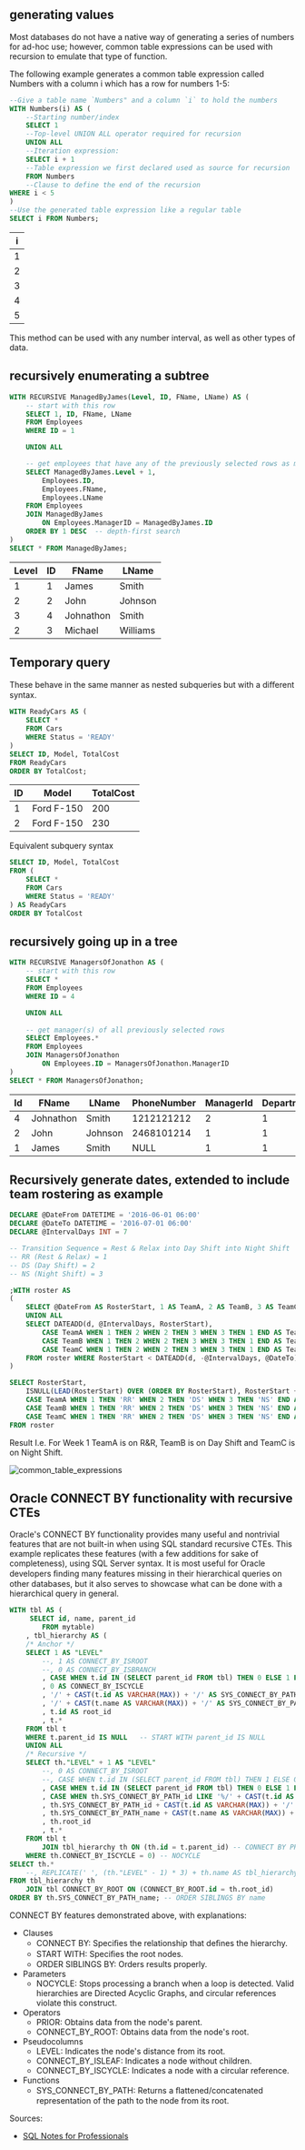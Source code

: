 ## generating values
Most databases do not have a native way of generating a series of numbers for ad-hoc use; however, common
table expressions can be used with recursion to emulate that type of function.

The following example generates a common table expression called Numbers with a column i which has a row for
numbers 1-5:

```sql
--Give a table name `Numbers" and a column `i` to hold the numbers
WITH Numbers(i) AS (
    --Starting number/index
    SELECT 1
    --Top-level UNION ALL operator required for recursion
    UNION ALL
    --Iteration expression:
    SELECT i + 1
    --Table expression we first declared used as source for recursion
    FROM Numbers
    --Clause to define the end of the recursion
WHERE i < 5
)
--Use the generated table expression like a regular table
SELECT i FROM Numbers;
```

| i |
|---|
| 1 |
| 2 |
| 3 |
| 4 |
| 5 |
This method can be used with any number interval, as well as other types of data.

## recursively enumerating a subtree
```sql
WITH RECURSIVE ManagedByJames(Level, ID, FName, LName) AS (
    -- start with this row
    SELECT 1, ID, FName, LName
    FROM Employees
    WHERE ID = 1

    UNION ALL

    -- get employees that have any of the previously selected rows as manager
    SELECT ManagedByJames.Level + 1,
        Employees.ID,
        Employees.FName,
        Employees.LName
    FROM Employees
    JOIN ManagedByJames
        ON Employees.ManagerID = ManagedByJames.ID
    ORDER BY 1 DESC  -- depth-first search
)
SELECT * FROM ManagedByJames;
```

| Level | ID  | FName     | LName      |
|-------|-----|-----------|------------|
| 1     | 1   | James     | Smith      |
| 2     | 2   | John      | Johnson    |
| 3     | 4   | Johnathon | Smith      | 
| 2     | 3   | Michael   | Williams   |

## Temporary query
These behave in the same manner as nested subqueries but with a diﬀerent syntax.
```sql
WITH ReadyCars AS (
    SELECT *
    FROM Cars
    WHERE Status = 'READY'
)
SELECT ID, Model, TotalCost
FROM ReadyCars  
ORDER BY TotalCost;
```
| ID  | Model        | TotalCost |
|-----|--------------|-----------|
| 1   | Ford F-150   | 200       |
| 2   | Ford F-150   | 230       |


Equivalent subquery syntax

```sql
SELECT ID, Model, TotalCost
FROM (
    SELECT *
    FROM Cars
    WHERE Status = 'READY'
) AS ReadyCars
ORDER BY TotalCost
```

## recursively going up in a tree
```sql
WITH RECURSIVE ManagersOfJonathon AS (
    -- start with this row
    SELECT *
    FROM Employees
    WHERE ID = 4

    UNION ALL
    
    -- get manager(s) of all previously selected rows
    SELECT Employees.*
    FROM Employees
    JOIN ManagersOfJonathon
        ON Employees.ID = ManagersOfJonathon.ManagerID
)
SELECT * FROM ManagersOfJonathon;
```
| Id  | FName     | LName   | PhoneNumber | ManagerId | DepartmentId |
|-----|-----------|---------|-------------|-----------|--------------|
| 4   | Johnathon | Smith   | 1212121212  | 2         | 1            |
| 2   | John      | Johnson | 2468101214  | 1         | 1            |
| 1   | James     | Smith   | NULL        | 1         | 1            | 

## Recursively generate dates, extended to include team rostering as example
```sql
DECLARE @DateFrom DATETIME = '2016-06-01 06:00'
DECLARE @DateTo DATETIME = '2016-07-01 06:00'
DECLARE @IntervalDays INT = 7

-- Transition Sequence = Rest & Relax into Day Shift into Night Shift
-- RR (Rest & Relax) = 1
-- DS (Day Shift) = 2
-- NS (Night Shift) = 3

;WITH roster AS
(
    SELECT @DateFrom AS RosterStart, 1 AS TeamA, 2 AS TeamB, 3 AS TeamC
    UNION ALL
    SELECT DATEADD(d, @IntervalDays, RosterStart),
        CASE TeamA WHEN 1 THEN 2 WHEN 2 THEN 3 WHEN 3 THEN 1 END AS TeamA,
        CASE TeamB WHEN 1 THEN 2 WHEN 2 THEN 3 WHEN 3 THEN 1 END AS TeamB,
        CASE TeamC WHEN 1 THEN 2 WHEN 2 THEN 3 WHEN 3 THEN 1 END AS TeamC
    FROM roster WHERE RosterStart < DATEADD(d, -@IntervalDays, @DateTo)
)

SELECT RosterStart,
    ISNULL(LEAD(RosterStart) OVER (ORDER BY RosterStart), RosterStart + @IntervalDays) AS RosterEnd,
    CASE TeamA WHEN 1 THEN 'RR' WHEN 2 THEN 'DS' WHEN 3 THEN 'NS' END AS TeamA, 
    CASE TeamB WHEN 1 THEN 'RR' WHEN 2 THEN 'DS' WHEN 3 THEN 'NS' END AS TeamB,
    CASE TeamC WHEN 1 THEN 'RR' WHEN 2 THEN 'DS' WHEN 3 THEN 'NS' END AS TeamC
FROM roster
```
Result
I.e. For Week 1 TeamA is on R&R, TeamB is on Day Shift and TeamC is on Night Shift.

<img src="./images/common_table_expressions/common_table_expressions.png" alt="common_table_expressions" />

## Oracle CONNECT BY functionality with recursive CTEs
Oracle's CONNECT BY functionality provides many useful and nontrivial features that are not built-in when using
SQL standard recursive CTEs. This example replicates these features (with a few additions for sake of
completeness), using SQL Server syntax. It is most useful for Oracle developers ﬁnding many features missing in
their hierarchical queries on other databases, but it also serves to showcase what can be done with a hierarchical
query in general.

```sql
WITH tbl AS (
     SELECT id, name, parent_id
        FROM mytable)
    , tbl_hierarchy AS (
    /* Anchor */
    SELECT 1 AS "LEVEL"
        --, 1 AS CONNECT_BY_ISROOT
        --, 0 AS CONNECT_BY_ISBRANCH
        , CASE WHEN t.id IN (SELECT parent_id FROM tbl) THEN 0 ELSE 1 END AS CONNECT_BY_ISLEAF
        , 0 AS CONNECT_BY_ISCYCLE
        , '/' + CAST(t.id AS VARCHAR(MAX)) + '/' AS SYS_CONNECT_BY_PATH_id
        , '/' + CAST(t.name AS VARCHAR(MAX)) + '/' AS SYS_CONNECT_BY_PATH_name
        , t.id AS root_id
        , t.*
    FROM tbl t
    WHERE t.parent_id IS NULL   -- START WITH parent_id IS NULL
    UNION ALL
    /* Recursive */
    SELECT th."LEVEL" + 1 AS "LEVEL"
        --, 0 AS CONNECT_BY_ISROOT
        --, CASE WHEN t.id IN (SELECT parent_id FROM tbl) THEN 1 ELSE 0 END AS CONNECT_BY_ISBRANCH
        , CASE WHEN t.id IN (SELECT parent_id FROM tbl) THEN 0 ELSE 1 END AS CONNECT_BY_ISLEAF
        , CASE WHEN th.SYS_CONNECT_BY_PATH_id LIKE '%/' + CAST(t.id AS VARCHAR(MAX)) + '/%' THEN 1 ELSE 0 END AS CONNECT_BY_ISCYCLE
        , th.SYS_CONNECT_BY_PATH_id + CAST(t.id AS VARCHAR(MAX)) + '/' AS SYS_CONNECT_BY_PATH_id
        , th.SYS_CONNECT_BY_PATH_name + CAST(t.name AS VARCHAR(MAX)) + '/' AS SYS_CONNECT_BY_PATH_name
        , th.root_id
        , t.*
    FROM tbl t
        JOIN tbl_hierarchy th ON (th.id = t.parent_id) -- CONNECT BY PRIOR id = parent_id
    WHERE th.CONNECT_BY_ISCYCLE = 0) -- NOCYCLE
SELECT th.*
    --, REPLICATE(' ', (th."LEVEL" - 1) * 3) + th.name AS tbl_hierarchy
FROM tbl_hierarchy th
    JOIN tbl CONNECT_BY_ROOT ON (CONNECT_BY_ROOT.id = th.root_id)
ORDER BY th.SYS_CONNECT_BY_PATH_name; -- ORDER SIBLINGS BY name
```
CONNECT BY features demonstrated above, with explanations:

* Clauses
    * CONNECT BY: Speciﬁes the relationship that deﬁnes the hierarchy.
    * START WITH: Speciﬁes the root nodes.
    * ORDER SIBLINGS BY: Orders results properly.
* Parameters
    * NOCYCLE: Stops processing a branch when a loop is detected. Valid hierarchies are Directed Acyclic
    Graphs, and circular references violate this construct.
* Operators
   * PRIOR: Obtains data from the node's parent.
   * CONNECT_BY_ROOT: Obtains data from the node's root.
* Pseudocolumns
   * LEVEL: Indicates the node's distance from its root.
   * CONNECT_BY_ISLEAF: Indicates a node without children.
   * CONNECT_BY_ISCYCLE: Indicates a node with a circular reference.
* Functions
   * SYS_CONNECT_BY_PATH: Returns a ﬂattened/concatenated representation of the path to the node
     from its root.

Sources:
* [SQL Notes for Professionals](https://goalkicker.com/SQLBook)